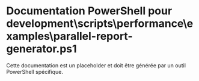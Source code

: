 # Documentation PowerShell pour development\scripts\performance\examples\parallel-report-generator.ps1

Cette documentation est un placeholder et doit être générée par un outil PowerShell spécifique.

